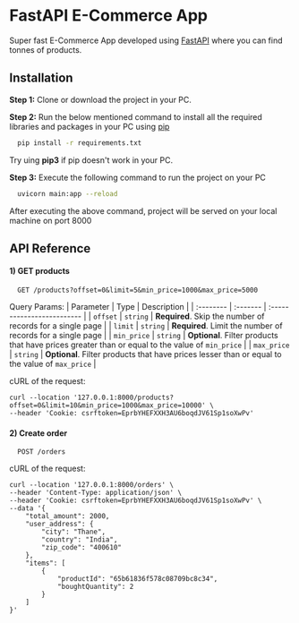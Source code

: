 
# FastAPI E-Commerce App

Super fast E-Commerce App developed using [FastAPI](https://fastapi.tiangolo.com/) where you can find tonnes of products.


## Installation

**Step 1:** Clone or download the project in your PC.

**Step 2:** Run the below mentioned command to install all the required libraries and packages in your PC using [pip](https://pypi.org/project/pip/)

```bash
  pip install -r requirements.txt
```
Try uing **pip3** if pip doesn't work in your PC.

**Step 3:** Execute the following command to run the project on your PC

```bash
  uvicorn main:app --reload
```
After executing the above command, project will be served on your local machine on port 8000



## API Reference

#### 1) GET products

```http
  GET /products?offset=0&limit=5&min_price=1000&max_price=5000
```

Query Params:
| Parameter | Type     | Description                |
| :-------- | :------- | :------------------------- |
| `offset` | `string` | **Required**. Skip the number of records for a single page |
| `limit` | `string` | **Required**. Limit the number of records for a single page |
| `min_price` | `string` | **Optional**. Filter products that have prices greater than or equal to the value of `min_price` |
| `max_price` | `string` | **Optional**. Filter products that have prices lesser than or equal to the value of `max_price` |

cURL of the request:
```
curl --location '127.0.0.1:8000/products?offset=0&limit=10&min_price=1000&max_price=10000' \
--header 'Cookie: csrftoken=EprbYHEFXXH3AU6boqdJV61Sp1soXwPv'
```

#### 2) Create order

```http
  POST /orders
```

cURL of the request:
```
curl --location '127.0.0.1:8000/orders' \
--header 'Content-Type: application/json' \
--header 'Cookie: csrftoken=EprbYHEFXXH3AU6boqdJV61Sp1soXwPv' \
--data '{
    "total_amount": 2000,
    "user_address": {
        "city": "Thane",
        "country": "India",
        "zip_code": "400610"
    },
    "items": [
        {
            "productId": "65b61836f578c08709bc8c34",
            "boughtQuantity": 2
        }
    ]
}'
```



